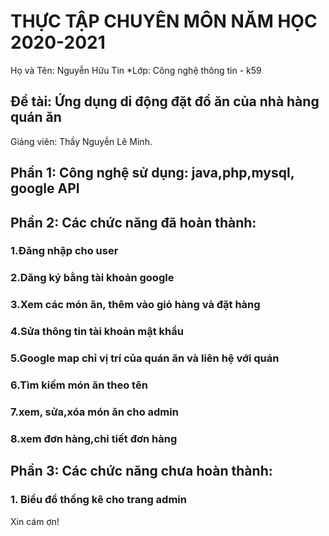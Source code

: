 ﻿# THỰC TẬP CHUYÊN MÔN NĂM HỌC 2020-2021
Họ và Tên: Nguyễn Hữu Tin
*Lớp: Công nghệ thông tin - k59
## Đề tài: Ứng dụng di động đặt đồ ăn của nhà hàng quán ăn
Giảng viên: Thầy Nguyễn Lê Minh.
## Phần 1: Công nghệ sử dụng: java,php,mysql, google API
## Phần 2: Các chức năng đã hoàn thành:
### 1.Đăng nhập cho user
### 2.Dăng ký bằng tài khoản google
### 3.Xem các món ăn, thêm vào giỏ hàng và đặt hàng
### 4.Sửa thông tin tài khoản mật khẩu
### 5.Google map chỉ vị trí của quán ăn và liên hệ với quán
### 6.Tìm kiếm món ăn theo tên
### 7.xem, sửa,xóa món ăn cho admin
### 8.xem đơn hàng,chi tiết đơn hàng
## Phần 3: Các chức năng chưa hoàn thành:
### 1. Biểu đồ thống kê cho trang admin
Xin cám ơn!
